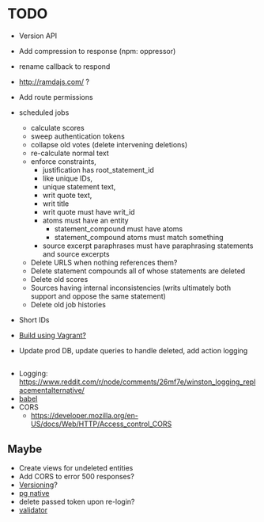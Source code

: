 # TODO

* Version API
* Add compression to response (npm: oppressor)

* rename callback to respond
* http://ramdajs.com/ ? 
* Add route permissions

* scheduled jobs
  * calculate scores
  * sweep authentication tokens
  * collapse old votes (delete intervening deletions)
  * re-calculate normal text
  * enforce constraints, 
    * justification has root_statement_id
    * like unique IDs, 
    * unique statement text, 
    * writ quote text, 
    * writ title
    * writ quote must have writ_id
    * atoms must have an entity
      * statement_compound must have atoms
      * statement_compound atoms must match something
    * source excerpt paraphrases must have paraphrasing statements and source excerpts
  * Delete URLS when nothing references them?
  * Delete statement compounds all of whose statements are deleted
  * Delete old scores
  * Sources having internal inconsistencies (writs ultimately both support and oppose the same statement)
  * Delete old job histories
* Short IDs
* [Build using Vagrant?](https://stackoverflow.com/a/30440198/39396)

* Update prod DB, update queries to handle deleted, add action logging
##
* Logging: https://www.reddit.com/r/node/comments/26mf7e/winston_logging_replacementalternative/
* [babel](https://github.com/babel/example-node-server#getting-ready-for-production-use)
* CORS
  * https://developer.mozilla.org/en-US/docs/Web/HTTP/Access_control_CORS
## Maybe
* Create views for undeleted entities
* Add CORS to error 500 responses?
* [Versioning](https://docs.aws.amazon.com/lambda/latest/dg/versioning-aliases.html)?
* [pg native](https://github.com/brianc/node-postgres#native-bindings)
* delete passed token upon re-login?
* [validator](https://www.npmjs.com/package/validator)